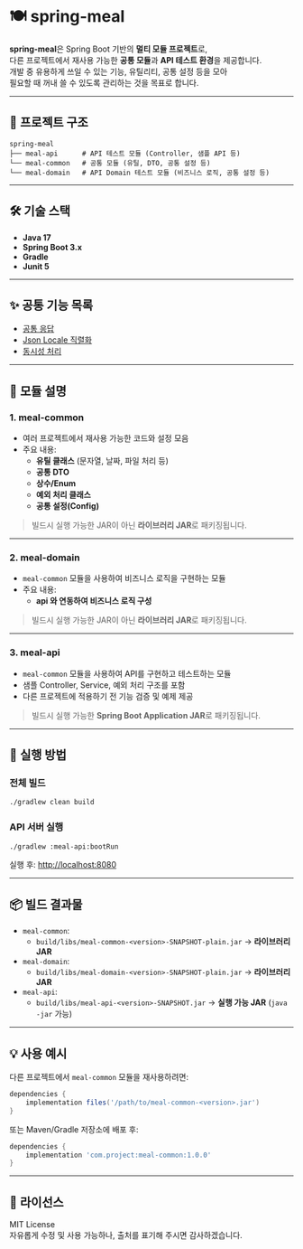 # 🍽️ spring-meal

**spring-meal**은 Spring Boot 기반의 **멀티 모듈 프로젝트**로,  
다른 프로젝트에서 재사용 가능한 **공통 모듈**과 **API 테스트 환경**을 제공합니다.  
개발 중 유용하게 쓰일 수 있는 기능, 유틸리티, 공통 설정 등을 모아  
필요할 때 꺼내 쓸 수 있도록 관리하는 것을 목표로 합니다.

---

## 📂 프로젝트 구조

```
spring-meal
├── meal-api      # API 테스트 모듈 (Controller, 샘플 API 등)
└── meal-common   # 공통 모듈 (유틸, DTO, 공통 설정 등)
└── meal-domain   # API Domain 테스트 모듈 (비즈니스 로직, 공통 설정 등)
```

---

## 🛠 기술 스택

- **Java 17**
- **Spring Boot 3.x**
- **Gradle**
- **Junit 5**

---

## ✨ 공통 기능 목록
- [공통 응답](./meal-common/readme_common_response.md)
- [Json Locale 직렬화](./meal-common/readme_jsonlocale.md)
- [동시성 처리](./meal-common/readme_concurrency.md)


---

## 📌 모듈 설명

### 1. meal-common
- 여러 프로젝트에서 재사용 가능한 코드와 설정 모음
- 주요 내용:
  - **유틸 클래스** (문자열, 날짜, 파일 처리 등)
  - **공통 DTO**
  - **상수/Enum**
  - **예외 처리 클래스**
  - **공통 설정(Config)**

> 빌드시 실행 가능한 JAR이 아닌 **라이브러리 JAR**로 패키징됩니다.

---

### 2. meal-domain
- `meal-common` 모듈을 사용하여 비즈니스 로직을 구현하는 모듈
- 주요 내용:
  - **api 와 연동하여 비즈니스 로직 구성** 

> 빌드시 실행 가능한 JAR이 아닌 **라이브러리 JAR**로 패키징됩니다.

---

### 3. meal-api
- `meal-common` 모듈을 사용하여 API를 구현하고 테스트하는 모듈
- 샘플 Controller, Service, 예외 처리 구조를 포함
- 다른 프로젝트에 적용하기 전 기능 검증 및 예제 제공

> 빌드시 실행 가능한 **Spring Boot Application JAR**로 패키징됩니다.

---

## 🚀 실행 방법

### 전체 빌드
```bash
./gradlew clean build
```

### API 서버 실행
```bash
./gradlew :meal-api:bootRun
```
실행 후: [http://localhost:8080](http://localhost:8080)

---

## 📦 빌드 결과물

- `meal-common`:  
  - `build/libs/meal-common-<version>-SNAPSHOT-plain.jar` → **라이브러리 JAR**
- `meal-domain`:
  - `build/libs/meal-domain-<version>-SNAPSHOT-plain.jar` → **라이브러리 JAR**
- `meal-api`:  
  - `build/libs/meal-api-<version>-SNAPSHOT.jar` → **실행 가능 JAR** (`java -jar` 가능)

---

## 💡 사용 예시

다른 프로젝트에서 `meal-common` 모듈을 재사용하려면:

```groovy
dependencies {
    implementation files('/path/to/meal-common-<version>.jar')
}
```

또는 Maven/Gradle 저장소에 배포 후:

```groovy
dependencies {
    implementation 'com.project:meal-common:1.0.0'
}
```

---

## 📝 라이선스
MIT License  
자유롭게 수정 및 사용 가능하나, 출처를 표기해 주시면 감사하겠습니다.
